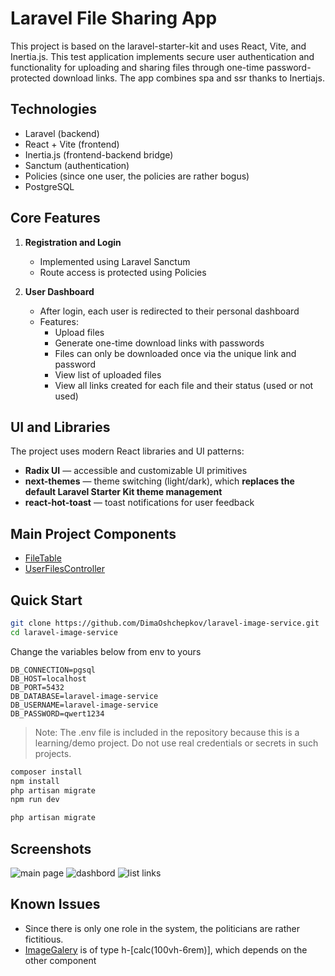# Laravel File Sharing App

This project is based on the laravel-starter-kit and uses React, Vite, and Inertia.js. This test application implements secure user authentication and functionality for uploading and sharing files through one-time password-protected download links.
The app combines spa and ssr thanks to Inertiajs.

## Technologies

- Laravel (backend)
- React + Vite (frontend)
- Inertia.js (frontend-backend bridge)
- Sanctum (authentication)
- Policies (since one user, the policies are rather bogus)
- PostgreSQL

## Core Features

1. **Registration and Login**
   - Implemented using Laravel Sanctum
   - Route access is protected using Policies 

2. **User Dashboard**
   - After login, each user is redirected to their personal dashboard
   - Features:
     - Upload files
     - Generate one-time download links with passwords
     - Files can only be downloaded once via the unique link and password
     - View list of uploaded files
     - View all links created for each file and their status (used or not used)
    
## UI and Libraries

The project uses modern React libraries and UI patterns:

- **Radix UI** — accessible and customizable UI primitives
- **next-themes** — theme switching (light/dark), which **replaces the default Laravel Starter Kit theme management**
- **react-hot-toast** — toast notifications for user feedback

## Main Project Components

- [FileTable](https://github.com/DimaOshchepkov/laravel-image-service/blob/main/resources/js/components/file-table.tsx)
- [UserFilesController](https://github.com/DimaOshchepkov/laravel-image-service/blob/main/app/Http/Controllers/UserFilesController.php)


## Quick Start

```bash
git clone https://github.com/DimaOshchepkov/laravel-image-service.git
cd laravel-image-service
```
Change the variables below from env to yours

```env
DB_CONNECTION=pgsql
DB_HOST=localhost
DB_PORT=5432
DB_DATABASE=laravel-image-service
DB_USERNAME=laravel-image-service
DB_PASSWORD=qwert1234
```
> Note: The .env file is included in the repository because this is a learning/demo project. Do not use real credentials or secrets in such projects.

```bash
composer install
npm install
php artisan migrate
npm run dev

php artisan migrate
```

## Screenshots
![main page](https://github.com/user-attachments/assets/cd80f7e9-96d9-41d9-ab5a-da328908931e)
![dashbord](https://github.com/user-attachments/assets/5be7830b-a21f-4d1e-a697-e6cddc6d9298)
![list links](https://github.com/user-attachments/assets/12be626b-c15c-4d67-a7c5-71dff7f2f1ef)

## Known Issues

- Since there is only one role in the system, the politicians are rather fictitious.
- [ImageGalery](https://github.com/DimaOshchepkov/laravel-image-service/blob/main/resources/js/components/image-gallery.tsx) is of type h-[calc(100vh-6rem)], which depends on the other component







